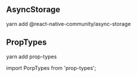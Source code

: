 ## AsyncStorage

yarn add @react-native-community/async-storage

## PropTypes

yarn add prop-types

import PorpTypes from 'prop-types';